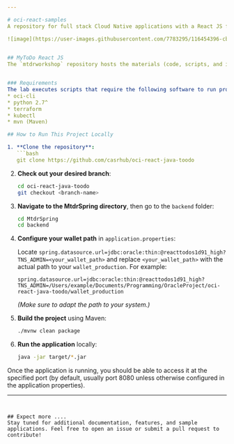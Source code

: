 ```yaml
---

# oci-react-samples
A repository for full stack Cloud Native applications with a React JS frontend and various backends (Java, Python, DotNet, and so on) on the Oracle Cloud Infrastructure.

![image](https://user-images.githubusercontent.com/7783295/116454396-cbfb7a00-a814-11eb-8196-ba2113858e8b.png)
  

## MyToDo React JS
The `mtdrworkshop` repository hosts the materials (code, scripts, and instructions) for building and deploying a Cloud Native Application using a Java/Helidon backend.


### Requirements
The lab executes scripts that require the following software to run properly (all of which are already installed on and included with the OCI Cloud Shell):
* oci-cli
* python 2.7^
* terraform
* kubectl
* mvn (Maven) 

## How to Run This Project Locally

1. **Clone the repository**:
   ```bash
   git clone https://github.com/casrhub/oci-react-java-toodo
   ```
2. **Check out your desired branch**:
   ```bash
   cd oci-react-java-toodo
   git checkout <branch-name>
   ```
3. **Navigate to the MtdrSpring directory**, then go to the `backend` folder:
   ```bash
   cd MtdrSpring
   cd backend
   ```
4. **Configure your wallet path** in `application.properties`:

   Locate `spring.datasource.url=jdbc:oracle:thin:@reacttodos1d91_high?TNS_ADMIN=<your_wallet_path>` and replace `<your_wallet_path>` with the actual path to your `wallet_production`. For example:
   ```properties
   spring.datasource.url=jdbc:oracle:thin:@reacttodos1d91_high?TNS_ADMIN=/Users/example/Documents/Programming/OracleProject/oci-react-java-toodo/wallet_production
   ```
   *(Make sure to adapt the path to your system.)*

5. **Build the project** using Maven:
   ```bash
   ./mvnw clean package
   ```
6. **Run the application** locally:
   ```bash
   java -jar target/*.jar
   ```

Once the application is running, you should be able to access it at the specified port (by default, usually port 8080 unless otherwise configured in the application properties).

---
```


## Expect more ....
Stay tuned for additional documentation, features, and sample applications. Feel free to open an issue or submit a pull request to contribute!